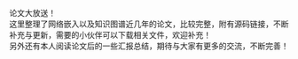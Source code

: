 论文大放送！                                                                                                           
这里整理了网络嵌入以及知识图谱近几年的论文，比较完整，附有源码链接，不断补充与更新，需要的小伙伴可以下载相关文件，欢迎补充！                          
另外还有本人阅读论文后的一些汇报总结，期待与大家有更多的交流，不断完善！
